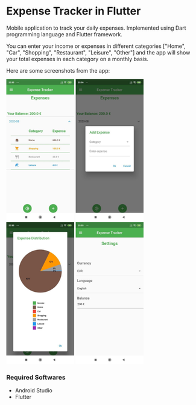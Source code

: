 # Expense Tracker in Flutter

Mobile application to track your daily expenses. Implemented using Dart programming language and Flutter framework.

You can enter your income or expenses in different categories ["Home", "Car", "Shopping", "Restaurant", "Leisure", "Other"] and the app will show your total expenses in each category on a monthly basis. 

Here are some screenshots from the app:

<p float="left" align="left">
  <img src="screenshots/home_screen.jpg" alt="Home_Page" width="180" />
  <img src="screenshots/add_expense_screen.jpg" alt="Add_Expense" width="180" /> 
  <img src="screenshots/expense_distribution_screen.jpg" alt="Expense_Distribution" width="180" /> 
  <img src="screenshots/settings_screen.jpg" alt="Settings_Screen" width="180" />
</p>



### Required Softwares

- Android Studio
- Flutter

